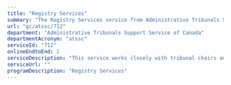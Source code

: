 ```yaml
---
title: "Registry Services"
summary: "The Registry Services service from Administrative Tribunals Support Service of Canada is available end-to-end online, according to the GC Service Inventory."
url: "gc/atssc/712"
department: "Administrative Tribunals Support Service of Canada"
departmentAcronym: "atssc"
serviceId: "712"
onlineEndtoEnd: 1
serviceDescription: "This service works closely with tribunal chairs and members to ensure that matters before a tribunal can be heard and disposed of in a timely and efficient manner and within statutory obligations. Services include: processing tribunal documents; maintaining and safeguarding tribunal records; providing information to the public regarding tribunal procedures; assisting in the scheduling and proceedings of tribunal hearings; and, assisting in communicating tribunal decisions to the parties and the public. These services are provided by ATSSC employees such as registry and case file experts."
serviceUrl: ""
programDescription: "Registry Services"
---
```

